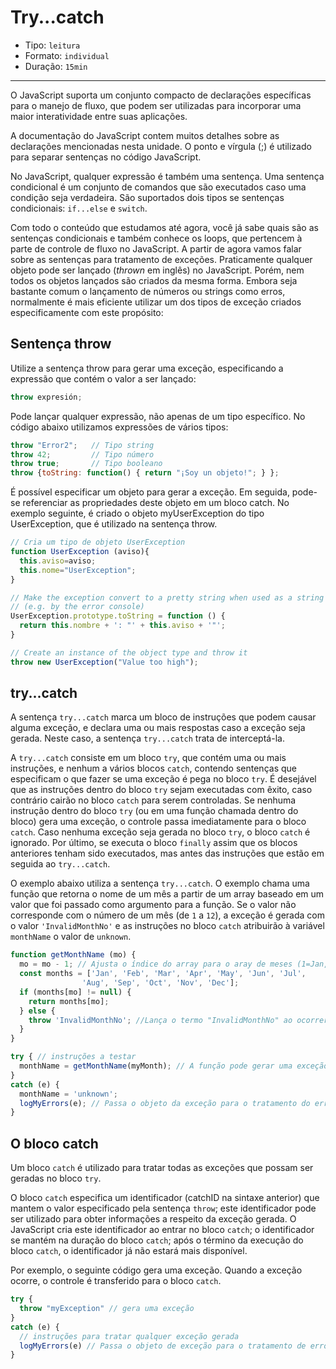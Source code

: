 # Try...catch

* Tipo: `leitura`
* Formato: `individual`
* Duração: `15min`

***

O JavaScript suporta um conjunto compacto de declarações específicas para o
manejo de fluxo, que podem ser utilizadas para incorporar uma maior
interatividade entre suas aplicações.

A documentação do JavaScript contem muitos detalhes sobre as declarações
mencionadas nesta unidade. O ponto e vírgula (;) é utilizado para separar
sentenças no código JavaScript.

No JavaScript, qualquer expressão é também uma sentença. Uma sentença
condicional é um conjunto de comandos que são executados caso uma condição seja
verdadeira. São suportados dois tipos se sentenças condicionais: `if...else` e
`switch`.

Com todo o conteúdo que estudamos até agora, você já sabe quais são as sentenças
condicionais e também conhece os loops, que pertencem à parte de controle de
fluxo no JavaScript. A partir de agora vamos falar sobre as sentenças para
tratamento de exceções. Praticamente qualquer objeto pode ser lançado (_thrown_
em inglês) no JavaScript. Porém, nem todos os objetos lançados são criados da
mesma forma. Embora seja bastante comum o lançamento de números ou strings como
erros, normalmente é mais eficiente utilizar um dos tipos de exceção criados
especificamente com este propósito:

## Sentença throw

Utilize a sentença throw para gerar uma exceção, especificando a expressão que
contém o valor a ser lançado:

```js
throw expresión;
```

Pode lançar qualquer expressão, não apenas de um tipo específico. No código
abaixo utilizamos expressões de vários tipos:

```js
throw "Error2";   // Tipo string
throw 42;         // Tipo número
throw true;       // Tipo booleano
throw {toString: function() { return "¡Soy un objeto!"; } };
```

É possível especificar um objeto para gerar a exceção. Em seguida, pode-se
referenciar as propriedades deste objeto em um bloco catch. No exemplo seguinte,
é criado o objeto myUserException do tipo UserException, que é utilizado na
sentença throw.

```js
// Cria um tipo de objeto UserException
function UserException (aviso){
  this.aviso=aviso;
  this.nome="UserException";
}

// Make the exception convert to a pretty string when used as a string
// (e.g. by the error console)
UserException.prototype.toString = function () {
  return this.nombre + ': "' + this.aviso + '"';
}

// Create an instance of the object type and throw it
throw new UserException("Value too high");
```

## try...catch

A sentença `try...catch` marca um bloco de instruções que podem causar alguma
exceção, e declara uma ou mais respostas caso a exceção seja gerada. Neste caso,
a sentença `try...catch` trata de interceptá-la.

A `try...catch` consiste em um bloco `try`, que contém uma ou mais instruções, e
nenhum a vários blocos `catch`, contendo sentenças que especificam o que fazer
se uma exceção é pega no bloco `try`. É desejável que as instruções dentro do
bloco `try` sejam executadas com êxito, caso contrário cairão no bloco `catch`
para serem controladas. Se nenhuma instrução dentro do bloco `try` (ou em uma
função chamada dentro do bloco) gera uma exceção, o controle passa imediatamente
para o bloco `catch`. Caso nenhuma exceção seja gerada no bloco `try`, o bloco
`catch` é ignorado. Por último, se executa o bloco `finally` assim que os blocos
anteriores tenham sido executados, mas antes das instruções que estão em seguida
ao `try...catch`.

O exemplo abaixo utiliza a sentença `try...catch`. O exemplo chama uma função
que retorna o nome de um mês a partir de um array baseado em um valor que foi
passado como argumento para a função. Se o valor não corresponde com o número de
um mês (de `1` a `12`), a exceção é gerada com o valor `'InvalidMonthNo'` e as
instruções no bloco `catch` atribuirão à variável `monthName` o valor de
`unknown`.

```js
function getMonthName (mo) {
  mo = mo - 1; // Ajusta o índice do array para o aray de meses (1=Jan, 12=Dec)
  const months = ['Jan', 'Feb', 'Mar', 'Apr', 'May', 'Jun', 'Jul',
                'Aug', 'Sep', 'Oct', 'Nov', 'Dec'];
  if (months[mo] != null) {
    return months[mo];
  } else {
    throw 'InvalidMonthNo'; //Lança o termo "InvalidMonthNo" ao ocorrer uma exceção
  }
}

try { // instruções a testar
  monthName = getMonthName(myMonth); // A função pode gerar uma exceção
}
catch (e) {
  monthName = 'unknown';
  logMyErrors(e); // Passa o objeto da exceção para o tratamento do erro
}
```

## O bloco catch

Um bloco `catch` é utilizado para tratar todas as exceções que possam ser
geradas no bloco `try`.

O bloco `catch` especifica um identificador (catchID na sintaxe anterior) que
mantem o valor especificado pela sentença `throw`; este identificador pode ser
utilizado para obter informações a respeito da exceção gerada. O JavaScript cria
este identificador ao entrar no bloco `catch`; o identificador se mantém na
duração do bloco `catch`; após o término da execução do bloco `catch`, o
identificador já não estará mais disponível.

Por exemplo, o seguinte código gera uma exceção. Quando a exceção ocorre, o
controle é transferido para o bloco `catch`.

```js
try {
  throw "myException" // gera uma exceção
}
catch (e) {
  // instruções para tratar qualquer exceção gerada
  logMyErrors(e) // Passa o objeto de exceção para o tratamento de erros
}
```
